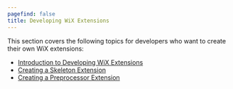 ```yaml
---
pagefind: false
title: Developing WiX Extensions
---
```


This section covers the following topics for developers who want to create their own WiX extensions:

* [Introduction to Developing WiX Extensions](extension_development_intro/)
* [Creating a Skeleton Extension](extension_development_simple_example/)
* [Creating a Preprocessor Extension](extension_development_preprocessor/)
